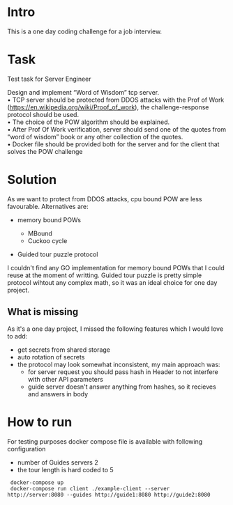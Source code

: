 Intro
=====

This is a one day coding challenge for a job interview.


Task
====


Test task for Server Engineer

Design and implement “Word of Wisdom” tcp server.  
 • TCP server should be protected from DDOS attacks with the Prof of Work (https://en.wikipedia.org/wiki/Proof_of_work), the challenge-response protocol should be used.  
 • The choice of the POW algorithm should be explained.  
 • After Prof Of Work verification, server should send one of the quotes from “word of wisdom” book or any other collection of the quotes.  
 • Docker file should be provided both for the server and for the client that solves the POW challenge


Solution
========

As we want to protect from DDOS attacks, cpu bound POW are less favourable. Alternatives are:

 - memory bound POWs
    - MBound
    - Cuckoo cycle

 - Guided tour puzzle protocol


I couldn't find any GO implementation for memory bound POWs that I could reuse at the moment of writting. Guided tour puzzle is pretty simple protocol wihtout any complex math, so it was an ideal choice for one day project.


What is missing
---------------

As it's a one day project, I missed the following features which I would love to add:

 - get secrets from shared storage
 - auto rotation of secrets
 - the protocol may look somewhat inconsistent, my main approach was:
    - for server request you should pass hash in Header to not interfere with other API parameters
    - guide server doesn't answer anything from hashes, so it recieves and answers in body


How to run
==========

For testing purposes docker compose file is available with following configuration

 - number of Guides servers 2
 - the tour length is hard coded to 5

```
 docker-compose up
 docker-compose run client ./example-client --server http://server:8080 --guides http://guide1:8080 http://guide2:8080
```
